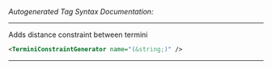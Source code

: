 _Autogenerated Tag Syntax Documentation:_

---
Adds distance constraint between termini

```xml
<TerminiConstraintGenerator name="(&string;)" />
```



---
